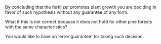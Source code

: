 By concluding that the fertilizer promotes plant growth you are deciding in favor of such hypothesis without any guarantee of any form.

What if this is not correct because it does not hold for other pine forests with the same characteristics? 

You would like to have an 'error guarantee' for taking such decision.
